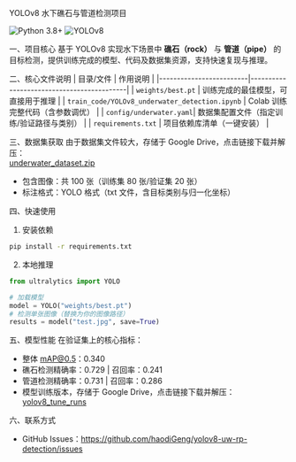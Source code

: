 YOLOv8 水下礁石与管道检测项目

![Python 3.8+](https://img.shields.io/badge/python-3.8%2B-blue)
![YOLOv8](https://img.shields.io/badge/framework-YOLOv8-orange)

一、项目核心
基于 YOLOv8 实现水下场景中 **礁石（rock）** 与 **管道（pipe）** 的目标检测，提供训练完成的模型、代码及数据集资源，支持快速复现与推理。

二、核心文件说明
| 目录/文件               | 作用说明                                  |
|-------------------------|-------------------------------------------|
| `weights/best.pt`       | 训练完成的最佳模型，可直接用于推理        |
| `train_code/YOLOv8_underwater_detection.ipynb` | Colab 训练完整代码（含参数调优） |
| `config/underwater.yaml`| 数据集配置文件（指定训练/验证路径与类别） |
| `requirements.txt`      | 项目依赖库清单（一键安装）                |

三、数据集获取
由于数据集文件较大，存储于 Google Drive，点击链接下载并解压：  
[underwater_dataset.zip](https://drive.google.com/file/d/13vxfj91pTnSkRat-5FScnhZNBLRgo5IA/view?usp=drive_link)  
- 包含图像：共 100 张（训练集 80 张/验证集 20 张）  
- 标注格式：YOLO 格式（txt 文件，含目标类别与归一化坐标）  

四、快速使用
1. 安装依赖
```bash
pip install -r requirements.txt
```
 2. 本地推理
```python
from ultralytics import YOLO

# 加载模型
model = YOLO("weights/best.pt")
# 检测单张图像（替换为你的图像路径）
results = model("test.jpg", save=True)
```

五、模型性能
在验证集上的核心指标：
- 整体 mAP@0.5：0.340  
- 礁石检测精确率：0.729 | 召回率：0.241  
- 管道检测精确率：0.731 | 召回率：0.286
- 模型训练版本，存储于 Google Drive，点击链接下载并解压：
  [yolov8_tune_runs](https://drive.google.com/drive/folders/1Ice4UXoIhtHrhN8S19X0hC0HWIe-_iQI?usp=drive_link
)
  
六、联系方式
- GitHub Issues：https://github.com/haodiGeng/yolov8-uw-rp-detection/issues  
